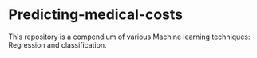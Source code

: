 # Predicting-medical-costs
This repository is a compendium of various Machine learning techniques: Regression and classification.
